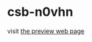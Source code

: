 # csb-n0vhn
visit <a href="https://tsirimaholy.github.io/csb-n0vhn/" target="_blank">the preview web page<a>
